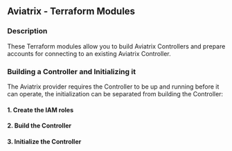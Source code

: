 ## Aviatrix - Terraform Modules

### Description
These Terraform modules allow you to build Aviatrix Controllers and prepare accounts for connecting to an existing Aviatrix Controller.


### Building a Controller and Initializing it

The Aviatrix provider requires the Controller to be up and running before it can operate, the initialization can be
separated from building the Controller:

#### 1. Create the IAM roles

#### 2. Build the Controller

#### 3. Initialize the Controller
